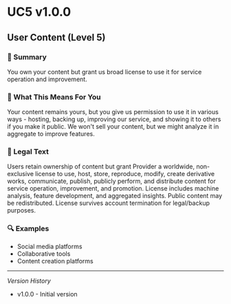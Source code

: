 # UC5 v1.0.0

## User Content (Level 5)

### 📌 Summary
You own your content but grant us broad license to use it for service operation and improvement.

### 👤 What This Means For You
Your content remains yours, but you give us permission to use it in various ways - hosting, backing up, improving our service, and showing it to others if you make it public. We won't sell your content, but we might analyze it in aggregate to improve features.

### 📜 Legal Text
Users retain ownership of content but grant Provider a worldwide, non-exclusive license to use, host, store, reproduce, modify, create derivative works, communicate, publish, publicly perform, and distribute content for service operation, improvement, and promotion. License includes machine analysis, feature development, and aggregated insights. Public content may be redistributed. License survives account termination for legal/backup purposes.

### 🔍 Examples
- Social media platforms
- Collaborative tools
- Content creation platforms

---
*Version History*
- v1.0.0 - Initial version